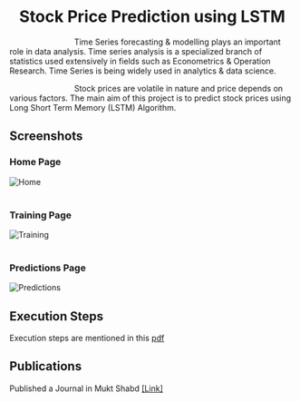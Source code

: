 <h1 align="center">Stock Price Prediction using LSTM</h1>

&nbsp;&nbsp;&nbsp;&nbsp;&nbsp;&nbsp;&nbsp;&nbsp;&nbsp;&nbsp;&nbsp;&nbsp;&nbsp;&nbsp;&nbsp;&nbsp;&nbsp;&nbsp;&nbsp;&nbsp;&nbsp;&nbsp;&nbsp;&nbsp;&nbsp;&nbsp;&nbsp;&nbsp;
Time Series forecasting & modelling plays an important role in data analysis. Time series analysis is a specialized branch of statistics used extensively in fields such as Econometrics & Operation Research. Time Series is being widely used in analytics & data science. 

&nbsp;&nbsp;&nbsp;&nbsp;&nbsp;&nbsp;&nbsp;&nbsp;&nbsp;&nbsp;&nbsp;&nbsp;&nbsp;&nbsp;&nbsp;&nbsp;&nbsp;&nbsp;&nbsp;&nbsp;&nbsp;&nbsp;&nbsp;&nbsp;&nbsp;&nbsp;&nbsp;&nbsp;
Stock prices are volatile in nature and price depends on various factors. The main aim of this project is to predict stock prices using Long Short Term Memory (LSTM) Algorithm.

## Screenshots

### Home Page
![Home](README/homepage.jpg)
<br /><br />

### Training Page
![Training](README/training.jpg)
<br /><br />

### Predictions Page
![Predictions](README/predictions.jpg)

## Execution Steps

Execution steps are mentioned in this [pdf](./ExecutionSteps.pdf)

## Publications

Published a Journal in Mukt Shabd [[Link]](https://app.box.com/s/szpa0vb4geuio3giq03icuf53lkwordc)
